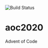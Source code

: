 ![Build Status](https://github.com/tylersouthwick/aoc/workflows/Rust/badge.svg)

# aoc2020
Advent of Code
